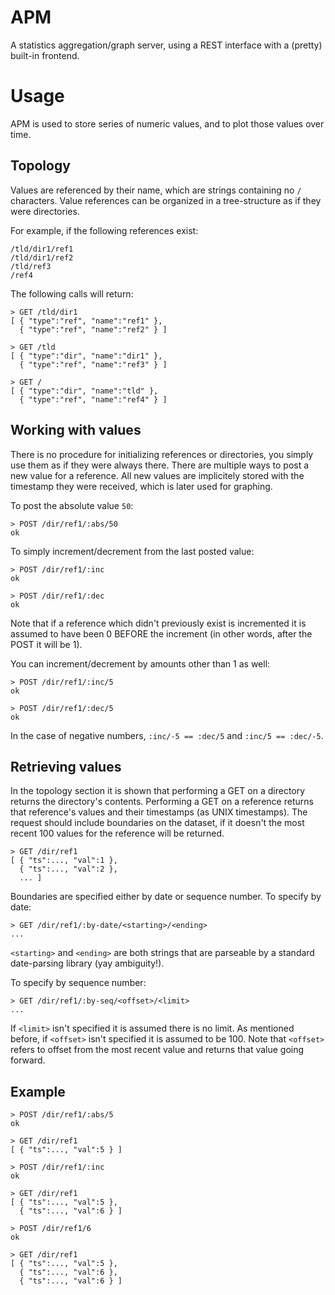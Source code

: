 # APM

A statistics aggregation/graph server, using a REST interface with a (pretty) built-in frontend.

# Usage

APM is used to store series of numeric values, and to plot those values over time.

## Topology

Values are referenced by their name, which are strings containing no `/` characters. Value references can be organized 
in a tree-structure as if they were directories.

For example, if the following references exist:
```
/tld/dir1/ref1
/tld/dir1/ref2
/tld/ref3
/ref4
```
    
The following calls will return:
```
> GET /tld/dir1
[ { "type":"ref", "name":"ref1" },
  { "type":"ref", "name":"ref2" } ]
```

```
> GET /tld
[ { "type":"dir", "name":"dir1" },
  { "type":"ref", "name":"ref3" } ]
```

```
> GET /
[ { "type":"dir", "name":"tld" },
  { "type":"ref", "name":"ref4" } ]
```

## Working with values

There is no procedure for initializing references or directories, you simply use them as if they were always there.
There are multiple ways to post a new value for a reference. All new values are implicitely stored with the timestamp
they were received, which is later used for graphing.

To post the absolute value `50`:
```
> POST /dir/ref1/:abs/50
ok
```

To simply increment/decrement from the last posted value:
```
> POST /dir/ref1/:inc
ok
```

```
> POST /dir/ref1/:dec
ok
```

Note that if a reference which didn't previously exist is incremented it is assumed to have been 0 BEFORE the increment
(in other words, after the POST it will be 1).

You can increment/decrement by amounts other than 1 as well:
```
> POST /dir/ref1/:inc/5
ok
```

```
> POST /dir/ref1/:dec/5
ok
```

In the case of negative numbers, `:inc/-5 == :dec/5` and `:inc/5 == :dec/-5`.

## Retrieving values

In the topology section it is shown that performing a GET on a directory returns the directory's contents. Performing a
GET on a reference returns that reference's values and their timestamps (as UNIX timestamps). The request should include
boundaries on the dataset, if it doesn't the most recent 100 values for the reference will be returned.

```
> GET /dir/ref1
[ { "ts":..., "val":1 },
  { "ts":..., "val":2 },
  ... ]
```

Boundaries are specified either by date or sequence number. To specify by date:
```
> GET /dir/ref1/:by-date/<starting>/<ending>
...
```

`<starting>` and `<ending>` are both strings that are parseable by a standard date-parsing library (yay ambiguity!).

To specify by sequence number:
```
> GET /dir/ref1/:by-seq/<offset>/<limit>
...
```

If `<limit>` isn't specified it is assumed there is no limit. As mentioned before, if `<offset>` isn't specified it is
assumed to be 100. Note that `<offset>` refers to offset from the most recent value and returns that value going forward.

## Example
```
> POST /dir/ref1/:abs/5
ok

> GET /dir/ref1
[ { "ts":..., "val":5 } ]

> POST /dir/ref1/:inc
ok

> GET /dir/ref1
[ { "ts":..., "val":5 },
  { "ts":..., "val":6 } ]
  
> POST /dir/ref1/6
ok

> GET /dir/ref1
[ { "ts":..., "val":5 },
  { "ts":..., "val":6 },
  { "ts":..., "val":6 } ]
```
